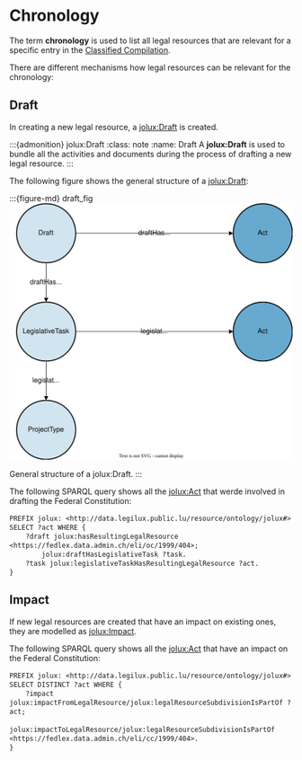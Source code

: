 # Chronology

The term **chronology** is used to list all legal resources that are relevant for a specific entry in the [Classified Compilation](classified_compilation.md).

There are different mechanisms how legal resources can be relevant for the chronology:

## Draft

In creating a new legal resource, a [jolux:Draft](#Draft) is created.

:::{admonition} jolux:Draft
:class: note
:name: Draft
A **jolux:Draft** is used to bundle all the activities and documents during the process of drafting a new legal resource.
:::

The following figure shows the general structure of a [jolux:Draft](#Draft):

:::{figure-md} draft_fig
![](img/draft.svg)

General structure of a jolux:Draft.
:::

The following SPARQL query shows all the [jolux:Act](#Act) that werde involved in drafting the Federal Constitution:

```sparql
PREFIX jolux: <http://data.legilux.public.lu/resource/ontology/jolux#>
SELECT ?act WHERE {
    ?draft jolux:hasResultingLegalResource <https://fedlex.data.admin.ch/eli/oc/1999/404>;
        jolux:draftHasLegislativeTask ?task.
    ?task jolux:legislativeTaskHasResultingLegalResource ?act.
} 
```

## Impact

If new legal resources are created that have an impact on existing ones, they are modelled as [jolux:Impact](#Impact).

The following SPARQL query shows all the [jolux:Act](#Act) that have an impact on the Federal Constitution:

```sparql
PREFIX jolux: <http://data.legilux.public.lu/resource/ontology/jolux#>
SELECT DISTINCT ?act WHERE {
    ?impact jolux:impactFromLegalResource/jolux:legalResourceSubdivisionIsPartOf ?act;
        jolux:impactToLegalResource/jolux:legalResourceSubdivisionIsPartOf <https://fedlex.data.admin.ch/eli/cc/1999/404>.
}
```
